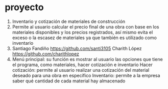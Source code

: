 # proyecto
1. Inventario y cotización de materiales de construcción 
2. Permite al usuario calcular el precio final de una obra con base en los materiales disponibles y los precios registrados, así mismo evita el exceso o la escasez de materiales ya que también es utilizado como inventario 
3. Santiago Fandiño 
https://github.com/santi3105 
Charith López 
https://github.com/charithlopez 
4. Menú principal: su función es mostrar al usuario las opciones que tiene el programa, como materiales, hacer cotización e inventario 
Hacer cotización: permite al usuario realizar una cotización del material deseado para una obra en específico 
Inventario: permite a la empresa saber qué cantidad de cada material hay almacenado
